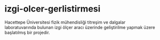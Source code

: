 # izgi-olcer-gerlistirmesi
Hacettepe Üniversitesi fizik mühendisliği titreşim ve dalgalar laboratuvarında bulunan izgi ölçer aracı üzerinde geliştirilme yapmak üzere başlatılmış bir projedir.
